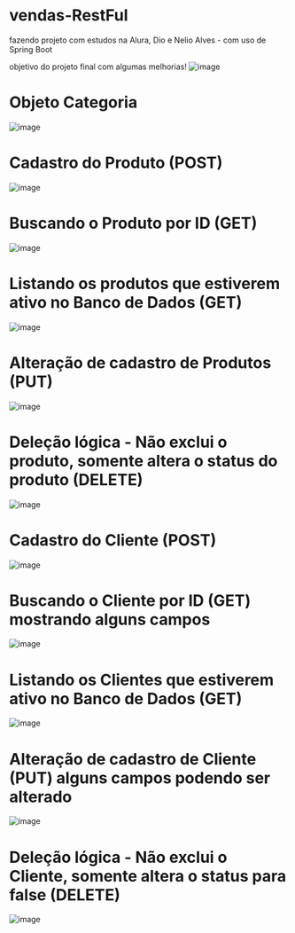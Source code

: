 # vendas-RestFul
fazendo projeto com estudos na Alura, Dio e Nelio Alves - com uso de Spring Boot

objetivo do projeto final com algumas melhorias! 
![image](https://github.com/falconi879/vendas-RestFul/assets/40277543/37262dc9-04d7-43e5-941f-e7b744641d67)


# Objeto Categoria 
![image](https://github.com/falconi879/vendas-RestFul/assets/40277543/3f3262cf-d174-4b15-904b-4e40a3b1712c)


# Cadastro do Produto (POST)
![image](https://github.com/falconi879/vendas-RestFul/assets/40277543/85cd521b-3a4b-466b-90a2-5021f27f20f3)


# Buscando o Produto por ID (GET)
![image](https://github.com/falconi879/vendas-RestFul/assets/40277543/6f0fe687-cf13-4054-b51d-3111e64b3dff)

# Listando os produtos que estiverem ativo no Banco de Dados (GET)
![image](https://github.com/falconi879/vendas-RestFul/assets/40277543/b1054618-fb76-4151-b972-c019a9445dea)

# Alteração de cadastro de Produtos (PUT)
![image](https://github.com/falconi879/vendas-RestFul/assets/40277543/59b1b27c-2374-44a1-85fa-4f87796364c6)

# Deleção lógica - Não exclui o produto, somente altera o status do produto (DELETE)
![image](https://github.com/falconi879/vendas-RestFul/assets/40277543/f2730e3a-f116-4282-9df0-3f96ed94625d)

# Cadastro do Cliente (POST)
![image](https://github.com/falconi879/vendas-RestFul/assets/40277543/b3100b3a-7706-47dd-99d9-16f8c63711e5)

# Buscando o Cliente por ID (GET) mostrando alguns campos
![image](https://github.com/falconi879/vendas-RestFul/assets/40277543/d4912c1d-e447-4ed9-9e4a-2f826e6dd637)

# Listando os Clientes que estiverem ativo no Banco de Dados (GET)
![image](https://github.com/falconi879/vendas-RestFul/assets/40277543/2851eede-ae0a-436b-836b-ef82115a20fd)

# Alteração de cadastro de Cliente (PUT) alguns campos podendo ser alterado
![image](https://github.com/falconi879/vendas-RestFul/assets/40277543/4db33cf3-8cdd-4b49-bcbc-4efd3c2382cb)

# Deleção lógica - Não exclui o Cliente, somente altera o status para false (DELETE)
![image](https://github.com/falconi879/vendas-RestFul/assets/40277543/aca61707-c9b5-47a9-be57-e7bea798de25)


